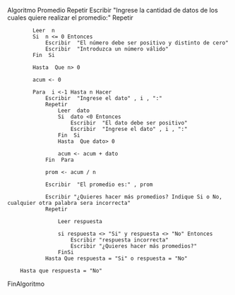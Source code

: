 Algoritmo  Promedio
		Repetir
		Escribir  "Ingrese la cantidad de datos de los cuales quiere realizar el promedio:"
		Repetir
			
			Leer  n
			Si  n <= 0 Entonces
				Escribir  "El número debe ser positivo y distinto de cero"
				Escribir  "Introduzca un número válido"
			Fin  Si
			
			Hasta  Que n> 0
			
			acum <- 0
			
			Para  i <-1 Hasta n Hacer
				Escribir  "Ingrese el dato" , i , ":"
				Repetir
					Leer  dato
					Si  dato <0 Entonces
						Escribir  "El dato debe ser positivo"
						Escribir  "Ingrese el dato" , i , ":"
					Fin  Si
					Hasta  Que dato> 0
					
					acum <- acum + dato
				Fin  Para
				
				prom <- acum / n
				
				Escribir  "El promedio es:" , prom
				
				Escribir "¿Quieres hacer más promedios? Indique Si o No, cualquier otra palabra sera incorrecta"
				Repetir
						
					Leer respuesta
					
					si respuesta <> "Si" y respuesta <> "No" Entonces
						Escribir "respuesta incorrecta"
						Escribir "¿Quieres hacer más promedios?"
					FinSi
				Hasta Que respuesta = "Si" o respuesta = "No"
				
		Hasta que respuesta = "No"
				
FinAlgoritmo
